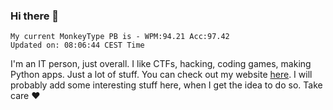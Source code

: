 ### Hi there 👋
<!-- PB START -->
```
My current MonkeyType PB is - WPM:94.21 Acc:97.42
Updated on: 08:06:44 CEST Time
```
<!-- PB END -->
I'm an IT person, just overall. I like CTFs, hacking, coding games, making Python apps. Just a lot of stuff.
You can check out my website [here](https://skill3472.github.io/).
I will probably add some interesting stuff here, when I get the idea to do so. Take care ❤️
